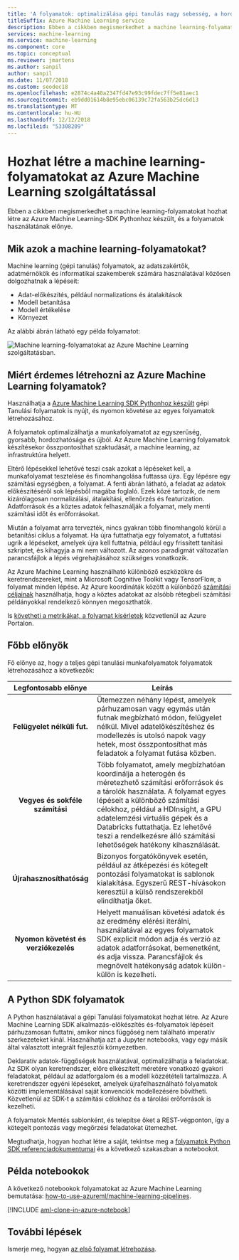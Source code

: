 ```yaml
---
title: 'A folyamatok: optimalizálása gépi tanulás nagy sebesség, a hordozhatóságot, és újra felhasználhatja'
titleSuffix: Azure Machine Learning service
description: Ebben a cikkben megismerkedhet a machine learning-folyamatokat hozhat létre Azure Machine Learning-SDK-val a Python és a folyamatok használatának előnye. A gépi tanulási (ML-) folyamatokat az adatelemzők gépi tanulási munkafolyamatok létrehozásához, optimalizálásához és felügyeletéhez használják.
services: machine-learning
ms.service: machine-learning
ms.component: core
ms.topic: conceptual
ms.reviewer: jmartens
ms.author: sanpil
author: sanpil
ms.date: 11/07/2018
ms.custom: seodec18
ms.openlocfilehash: e2874c4a40a2347fd47e93c99fdec7ff5e81aec1
ms.sourcegitcommit: eb9dd01614b8e95ebc06139c72fa563b25dc6d13
ms.translationtype: MT
ms.contentlocale: hu-HU
ms.lasthandoff: 12/12/2018
ms.locfileid: "53308209"
---
```

# <a name="build-machine-learning-pipelines-with-the-azure-machine-learning-service"></a>Hozhat létre a machine learning-folyamatokat az Azure Machine Learning szolgáltatással

Ebben a cikkben megismerkedhet a machine learning-folyamatokat hozhat létre az Azure Machine Learning-SDK Pythonhoz készült, és a folyamatok használatának előnye.

## <a name="what-are-machine-learning-pipelines"></a>Mik azok a machine learning-folyamatokat?

Machine learning (gépi tanulás) folyamatok, az adatszakértők, adatmérnökök és informatikai szakemberek számára használatával közösen dolgozhatnak a lépéseit:
+ Adat-előkészítés, például normalizations és átalakítások
+ Modell betanítása
+ Modell értékelése
+ Környezet 

Az alábbi ábrán látható egy példa folyamatot:

![Machine learning-folyamatokat az Azure Machine Learning szolgáltatásban.](./media/concept-ml-pipelines/pipelines.png)

## <a name="why-build-pipelines-with-azure-machine-learning"></a>Miért érdemes létrehozni az Azure Machine Learning folyamatok?

Használhatja a [Azure Machine Learning SDK Pythonhoz készült](#the-python-sdk-for-pipelines) gépi Tanulási folyamatok is nyújt, és nyomon követése az egyes folyamatok létrehozásához.

A folyamatok optimalizálhatja a munkafolyamatot az egyszerűség, gyorsabb, hordozhatósága és újból. Az Azure Machine Learning folyamatok készítésekor összpontosíthat szaktudását, a machine learning, az infrastruktúra helyett.

Eltérő lépésekkel lehetővé teszi csak azokat a lépéseket kell, a munkafolyamat tesztelése és finomhangolása futtassa újra. Egy lépésre egy számítási egységben, a folyamat. A fenti ábrán látható, a feladat az adatok előkészítéséről sok lépésből magába foglaló. Ezek közé tartozik, de nem kizárólagosan normalizálási, átalakítási, ellenőrzés és featurization. Adatforrások és a köztes adatok felhasználják a folyamat, mely menti számítási időt és erőforrásokat. 

Miután a folyamat arra tervezték, nincs gyakran több finomhangoló körül a betanítási ciklus a folyamat. Ha újra futtathatja egy folyamatot, a futtatási ugrik a lépéseket, amelyek újra kell futtatnia, például egy frissített tanítási szkriptet, és kihagyja a mi nem változott. Az azonos paradigmát változatlan parancsfájlok a lépés végrehajtásához szükséges vonatkozik. 

Az Azure Machine Learning használható különböző eszközökre és keretrendszereket, mint a Microsoft Cognitive Toolkit vagy TensorFlow, a folyamat minden lépése. Az Azure koordináták között a különböző [számítási céljainak](concept-azure-machine-learning-architecture.md) használhatja, hogy a köztes adatokat az alsóbb rétegbeli számítási példányokkal rendelkező könnyen megoszthatók. 

Is [követheti a metrikákat, a folyamat kísérletek](https://docs.microsoft.com/azure/machine-learning/service/how-to-track-experiments) közvetlenül az Azure Portalon. 

## <a name="key-advantages"></a>Főbb előnyök

Fő előnye az, hogy a teljes gépi tanulási munkafolyamatok folyamatok létrehozásához a következők:

|Legfontosabb előnye|Leírás|
|:-------:|-----------|
|**Felügyelet nélküli&nbsp;fut.**|Ütemezzen néhány lépést, amelyek párhuzamosan vagy egymás után futnak megbízható módon, felügyelet nélkül. Mivel adatelőkészítéshez és modellezés is utolsó napok vagy hetek, most összpontosíthat más feladatok a folyamat futása közben. |
|**Vegyes és sokféle számítási**|Több folyamatot, amely megbízhatóan koordinálja a heterogén és méretezhető számítási erőforrások és a tárolók használata. A folyamat egyes lépéseit a különböző számítási célokhoz, például a HDInsight, a GPU adatelemzési virtuális gépek és a Databricks futtathatja. Ez lehetővé teszi a rendelkezésre álló számítási lehetőségek hatékony kihasználását.|
|**Újrahasznosíthatóság**|Bizonyos forgatókönyvek esetén, például az átképezési és kötegelt pontozási folyamatokat is sablonok kialakítása. Egyszerű REST-hívásokon keresztül a külső rendszerekből elindíthatja őket.|
|**Nyomon követést és verziókezelés**|Helyett manuálisan követési adatok és az eredmény elérési iterálni, használatával az egyes folyamatok SDK explicit módon adja és verzió az adatok adatforrásokat, bemenetként, és adja vissza. Parancsfájlok és megnövelt hatékonyság adatok külön-külön is kezelheti.|

## <a name="the-python-sdk-for-pipelines"></a>A Python SDK folyamatok

A Python használatával a gépi Tanulási folyamatokat hozhat létre. Az Azure Machine Learning SDK alkalmazás-előkészítés és-folyamatok lépéseit párhuzamosan futtatni, amikor nincs függőség nem található imperatív szerkezeteket kínál. Használhatja azt a Jupyter notebooks, vagy egy másik által választott integrált fejlesztői környezetben. 

Deklaratív adatok-függőségek használatával, optimalizálhatja a feladatokat. Az SDK olyan keretrendszer, előre elkészített méretére vonatkozó gyakori feladatokat, például az adatforgalom és a modell közzétételi tartalmazza. A keretrendszer egyéni lépéseket, amelyek újrafelhasználható folyamatok közötti implementálásával saját konvenciók modellezésére bővítheti. Közvetlenül az SDK-t a számítási célokhoz és a tárolási erőforrások is kezelheti.

A folyamatok Mentés sablonként, és telepítse őket a REST-végponton, így a kötegelt pontozás vagy megőrzési feladatokat ütemezhet.

Megtudhatja, hogyan hozhat létre a saját, tekintse meg a [folyamatok Python SDK referenciadokumentumai](https://docs.microsoft.com/python/api/azureml-pipeline-core/?view=azure-ml-py) és a következő szakaszban a notebookot.

## <a name="example-notebooks"></a>Példa notebookok
 
A következő notebookok folyamatokat az Azure Machine Learning bemutatása: [how-to-use-azureml/machine-learning-pipelines](https://github.com/Azure/MachineLearningNotebooks/blob/master/how-to-use-azureml/machine-learning-pipelines).
 
[!INCLUDE [aml-clone-in-azure-notebook](../../../includes/aml-clone-for-examples.md)]

## <a name="next-steps"></a>További lépések

Ismerje meg, hogyan [az első folyamat létrehozása](how-to-create-your-first-pipeline.md).
